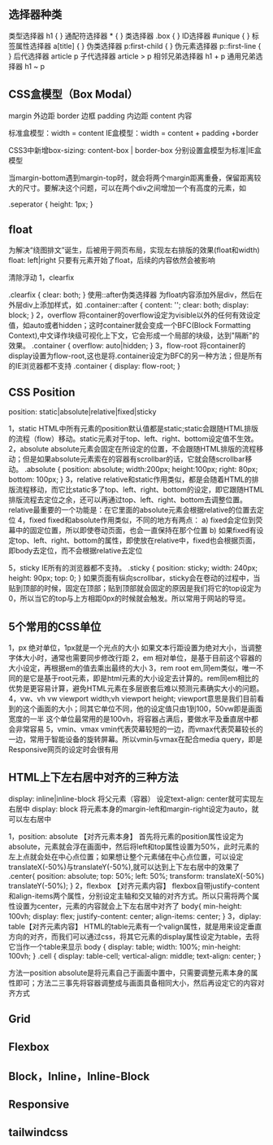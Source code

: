 选择器种类
----------------------------------
  类型选择器  h1 { }
  通配符选择器 * { }
  类选择器  .box { }
  ID选择器  #unique { }
  标签属性选择器  a[title] { }
  伪类选择器  p:first-child { }
  伪元素选择器  p::first-line { }
  后代选择器  article p
  子代选择器  article > p
  相邻兄弟选择器  h1 + p
  通用兄弟选择器  h1 ~ p

  
  CSS盒模型（Box Modal）
--------------------------------------
  margin 外边距
  border 边框
  padding 内边距
  content 内容

  标准盒模型：width = content
  IE盒模型：width = content + padding +border

  CSS3中新增box-sizing: content-box | border-box 分别设置盒模型为标准|IE盒模型

  当margin-bottom遇到margin-top时，就会将两个margin距离重叠，保留距离较大的尺寸。要解决这个问题，可以在两个div之间增加一个有高度的元素，如
	<div class="seperator"></div>
	.seperator {
		height: 1px;
	}

 float
-------------------------------------
为解决“绕图排文”诞生，后被用于网页布局，实现左右排版的效果(float和width)
float: left|right
只要有元素开始了float，后续的内容依然会被影响

清除浮动
	1，clearfix
		<div class="clearfix"></div>
		.clearfix {
			clear: both;
		}
	   使用::after伪类选择器
		为float内容添加外层div，然后在外层div上添加样式，如
		.container::after {
			content: '';
			clear: both;
			display: block;
		}
	2，overflow
		将container的overflow设定为visible以外的任何有效设定值，如auto或者hidden；这时container就会变成一个BFC(Block Formatting Context),中文译作块级可视化上下文，它会形成一个局部的块级，达到"隔断"的效果。
		.container {
			overflow: auto|hidden;
		}
	3，flow-root
		将container的display设置为flow-root,这也是将.container设定为BFC的另一种方法；但是所有的IE浏览器都不支持
		.container {
			display: flow-root;
		}

CSS Position
------------------------------------------
position: static|absolute|relative|fixed|sticky

1，static
	HTML中所有元素的position默认值都是static;static会跟随HTML排版的流程（flow）移动。static元素对于top、left、right、bottom设定值不生效。
2，absolute
	absolute元素会固定在所设定的位置，不会跟随HTML排版的流程移动；但是如果absolute元素索在的容器有scrollbar的话，它就会随scrollbar移动。
	.absolute {
		position: absolute;
		width:200px;
		height:100px;
		right: 80px;
		bottom: 100px;
	}
3，relative
	relative和static作用类似，都是会随着HTML的排版流程移动，而它比static多了top、left、right、bottom的设定，即它跟随HTML排版流程去定位之余，还可以再通过top、left、right、bottom去调整位置。
	relative最重要的一个功能是：在它里面的absolute元素会根据relative的位置去定位
4，fixed
	fixed和absolute作用类似，不同的地方有两点：
		a)	fixed会定位到荧幕中的固定位置，所以即使卷动页面，也会一直保持在那个位置
		b)	如果fixed有设定top、left、right、bottom的属性，即使放在relative中，fixed也会根据页面，即body去定位，而不会根据relative去定位
		
5，sticky
	IE所有的浏览器都不支持。
	.sticky {
		position: sticky;
		width: 240px;
		height: 90px;
		top: 0;
	}
	如果页面有纵向scrollbar，sticky会在卷动的过程中，当贴到顶部的时候，固定在顶部；贴到顶部就会固定的原因是我们将它的top设定为0，所以当它的top与上方相距0px的时候就会触发。所以常用于网站的导览。

5个常用的CSS单位
------------------------------------------
1，px 
	绝对单位，1px就是一个光点的大小
	如果文本行距设置为绝对大小，当调整字体大小时，通常也需要同步修改行距
2，em
	相对单位，是基于目前这个容器的大小设定，再根据em的值去乘出最终的大小
3，rem
	root em,同em类似，唯一不同的是它是基于root元素，即是html元素的大小设定去计算的。rem同em相比的优势是更容易计算，避免HTML元素在多层嵌套后难以预测元素确实大小的问题。	
4，vw、vh
	vw viewport width;vh viewport height;
	viewport意思是我们目前看到的这个画面的大小；同其它单位不同，他的设定值只由1到100，50vw即是画面宽度的一半
	这个单位最常用的是100vh，将容器占满后，要做水平及垂直居中都会非常容易
5，vmin、vmax
	vmin代表荧幕较短的一边，而vmax代表荧幕较长的一边，常用于智能设备的旋转屏幕。所以vmin与vmax在配合media query，即是Responsive网页的设定时会很有用

HTML上下左右居中对齐的三种方法
------------------------------------------
display: inline|inline-block
	将父元素（容器） 设定text-align: center就可实现左右居中
display: block
	将元素本身的margin-left和margin-right设定为auto，就可以左右居中
	
1，position: absolute 【对齐元素本身】
	首先将元素的position属性设定为absolute，元素就会浮在画面中，然后将left和top属性设置为50%，此时元素的左上点就会处在中心点位置；如果想让整个元素储在中心点位置，可以设定translateX(-50%)与translateY(-50%),就可以达到上下左右居中的效果了
	.center{
		position: absolute;
		top: 50%;
		left: 50%;
		transform: translateX(-50%) translateY(-50%);
	}
2，flexbox 【对齐元素内容】
	flexbox自带justify-content和align-items两个属性，分别设定主轴和交叉轴的对齐方式。所以只需将两个属性设置为center，元素的内容就会上下左右居中对齐了
	body{
		min-height: 100vh;
		display: flex;
		justify-content: center;
		align-items: center;
	}
3，diplay: table【对齐元素内容】
	HTML的table元素有一个valign属性，就是用来设定垂直方向的对齐，而我们可以通过css，将其它元素的display属性设定为table，去将它当作一个table来显示
	body {
		display: table;
		width: 100%;
		min-height: 100vh;
	}
	.cell {
		display: table-cell;
		vertical-align: middle;
		text-align: center;
	}
	
方法一position absolute是将元素自己于画面中置中，只需要调整元素本身的属性即可；方法二三事先将容器调整成与画面具备相同大小，然后再设定它的内容对齐方式

Grid
------------------------------------------

Flexbox
------------------------------------------



Block，Inline，Inline-Block
------------------------------------------

Responsive
------------------------------------------



tailwindcss
------------------------------------------